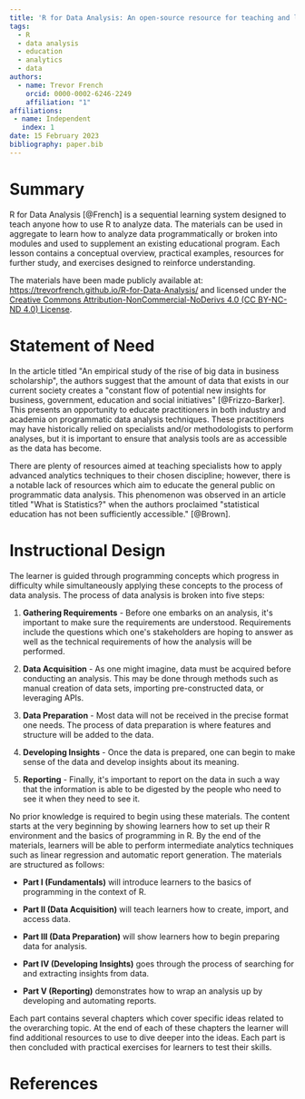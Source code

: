 ```yaml
---
title: 'R for Data Analysis: An open-source resource for teaching and learning analytics with R'
tags:
  - R
  - data analysis
  - education
  - analytics
  - data
authors:
  - name: Trevor French
    orcid: 0000-0002-6246-2249
    affiliation: "1"
affiliations:
 - name: Independent
   index: 1
date: 15 February 2023
bibliography: paper.bib
---
```


# Summary

R for Data Analysis [@French] is a sequential learning system designed to teach anyone how to use R to analyze data. The materials can be used in aggregate to learn how to analyze data programmatically or broken into modules and used to supplement an existing educational program. Each lesson contains a conceptual overview, practical examples, resources for further study, and exercises designed to reinforce understanding.

The materials have been made publicly available at: <https://trevorfrench.github.io/R-for-Data-Analysis/> and licensed under the [Creative Commons Attribution-NonCommercial-NoDerivs 4.0 (CC BY-NC-ND 4.0) License](https://creativecommons.org/licenses/by-nc-nd/4.0/).

# Statement of Need

In the article titled "An empirical study of the rise of big data in business scholarship", the authors suggest that the amount of data that exists in our current society creates a "constant flow of potential new insights for business, government, education and social initiatives" [@Frizzo-Barker]. This presents an opportunity to educate practitioners in both industry and academia on programmatic data analysis techniques. These practitioners may have historically relied on specialists and/or methodologists to perform analyses, but it is important to ensure that analysis tools are as accessible as the data has become.

There are plenty of resources aimed at teaching specialists how to apply advanced analytics techniques to their chosen discipline; however, there is a notable lack of resources which aim to educate the general public on programmatic data analysis. This phenomenon was observed in an article titled "What is Statistics?" when the authors proclaimed "statistical education has not been sufficiently accessible." [@Brown].

# Instructional Design

The learner is guided through programming concepts which progress in difficulty while simultaneously applying these concepts to the process of data analysis. The process of data analysis is broken into five steps:

1.  **Gathering Requirements** - Before one embarks on an analysis, it\'s important to make sure the requirements are understood. Requirements include the questions which one's stakeholders are hoping to answer as well as the technical requirements of how the analysis will be performed.

2.  **Data Acquisition** - As one might imagine, data must be acquired before conducting an analysis. This may be done through methods such as manual creation of data sets, importing pre-constructed data, or leveraging APIs.

3.  **Data Preparation** - Most data will not be received in the precise format one needs. The process of data preparation is where features and structure will be added to the data.

4.  **Developing Insights** - Once the data is prepared, one can begin to make sense of the data and develop insights about its meaning.

5.  **Reporting** - Finally, it\'s important to report on the data in such a way that the information is able to be digested by the people who need to see it when they need to see it.

No prior knowledge is required to begin using these materials. The content starts at the very beginning by showing learners how to set up their R environment and the basics of programming in R. By the end of the materials, learners will be able to perform intermediate analytics techniques such as linear regression and automatic report generation. The materials are structured as follows:

-   **Part I (Fundamentals)** will introduce learners to the basics of programming in the context of R.

-   **Part II (Data Acquisition)** will teach learners how to create, import, and access data.

-   **Part III (Data Preparation)** will show learners how to begin preparing data for analysis.

-   **Part IV (Developing Insights)** goes through the process of searching for and extracting insights from data.

-   **Part V (Reporting)** demonstrates how to wrap an analysis up by developing and automating reports.

Each part contains several chapters which cover specific ideas related to the overarching topic. At the end of each of these chapters the learner will find additional resources to use to dive deeper into the ideas. Each part is then concluded with practical exercises for learners to test their skills.

# References
